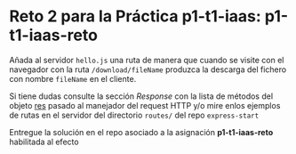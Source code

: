 # Reto 2 para la Práctica p1-t1-iaas: p1-t1-iaas-reto

Añada al servidor `hello.js` una ruta de manera que cuando se visite con el navegador con la ruta `/download/fileName` produzca la descarga del fichero con nombre  `fileName` en el cliente.

Si tiene dudas consulte la sección *Response* con la lista de métodos del objeto 
[res](https://expressjs.com/es/api.html#res) pasado  al manejador del request HTTP
y/o mire enlos ejemplos de rutas en el servidor del directorio `routes/` del repo `express-start`

Entregue la solución en el repo asociado a la asignación **p1-t1-iaas-reto** habilitada al efecto

